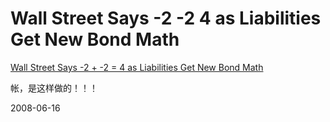 # Wall Street Says -2 -2 4 as Liabilities Get New Bond Math

[Wall Street Says -2 + -2 = 4 as Liabilities Get New Bond Math](http://www.bloomberg.com/apps/news?pid=20601109&sid=a2ppBYA0ELaU&refer=home)

帐，是这样做的！！！


2008-06-16